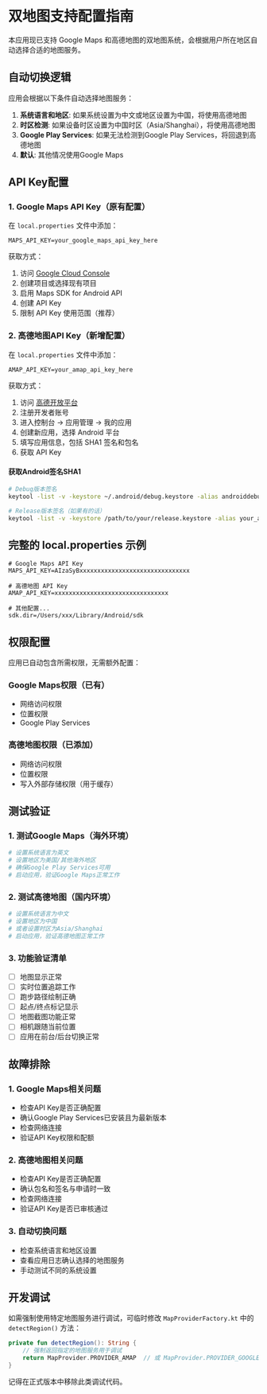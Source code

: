 # 双地图支持配置指南

本应用现已支持 Google Maps 和高德地图的双地图系统，会根据用户所在地区自动选择合适的地图服务。

## 自动切换逻辑

应用会根据以下条件自动选择地图服务：

1. **系统语言和地区**: 如果系统设置为中文或地区设置为中国，将使用高德地图
2. **时区检测**: 如果设备时区设置为中国时区（Asia/Shanghai），将使用高德地图  
3. **Google Play Services**: 如果无法检测到Google Play Services，将回退到高德地图
4. **默认**: 其他情况使用Google Maps

## API Key配置

### 1. Google Maps API Key（原有配置）

在 `local.properties` 文件中添加：
```properties
MAPS_API_KEY=your_google_maps_api_key_here
```

获取方式：
1. 访问 [Google Cloud Console](https://console.cloud.google.com/)
2. 创建项目或选择现有项目
3. 启用 Maps SDK for Android API
4. 创建 API Key
5. 限制 API Key 使用范围（推荐）

### 2. 高德地图API Key（新增配置）

在 `local.properties` 文件中添加：
```properties
AMAP_API_KEY=your_amap_api_key_here
```

获取方式：
1. 访问 [高德开放平台](https://lbs.amap.com/)
2. 注册开发者账号
3. 进入控制台 → 应用管理 → 我的应用
4. 创建新应用，选择 Android 平台
5. 填写应用信息，包括 SHA1 签名和包名
6. 获取 API Key

#### 获取Android签名SHA1
```bash
# Debug版本签名
keytool -list -v -keystore ~/.android/debug.keystore -alias androiddebugkey -storepass android -keypass android

# Release版本签名（如果有的话）
keytool -list -v -keystore /path/to/your/release.keystore -alias your_alias
```

## 完整的 local.properties 示例

```properties
# Google Maps API Key
MAPS_API_KEY=AIzaSyBxxxxxxxxxxxxxxxxxxxxxxxxxxxxxxx

# 高德地图 API Key  
AMAP_API_KEY=xxxxxxxxxxxxxxxxxxxxxxxxxxxxxxxx

# 其他配置...
sdk.dir=/Users/xxx/Library/Android/sdk
```

## 权限配置

应用已自动包含所需权限，无需额外配置：

### Google Maps权限（已有）
- 网络访问权限
- 位置权限
- Google Play Services

### 高德地图权限（已添加）
- 网络访问权限  
- 位置权限
- 写入外部存储权限（用于缓存）

## 测试验证

### 1. 测试Google Maps（海外环境）
```bash
# 设置系统语言为英文
# 设置地区为美国/其他海外地区
# 确保Google Play Services可用
# 启动应用，验证Google Maps正常工作
```

### 2. 测试高德地图（国内环境）
```bash
# 设置系统语言为中文
# 设置地区为中国
# 或者设置时区为Asia/Shanghai
# 启动应用，验证高德地图正常工作
```

### 3. 功能验证清单
- [ ] 地图显示正常
- [ ] 实时位置追踪工作
- [ ] 跑步路径绘制正确
- [ ] 起点/终点标记显示
- [ ] 地图截图功能正常
- [ ] 相机跟随当前位置
- [ ] 应用在前台/后台切换正常

## 故障排除

### 1. Google Maps相关问题
- 检查API Key是否正确配置
- 确认Google Play Services已安装且为最新版本
- 检查网络连接
- 验证API Key权限和配额

### 2. 高德地图相关问题
- 检查API Key是否正确配置
- 确认包名和签名与申请时一致
- 检查网络连接
- 验证API Key是否已审核通过

### 3. 自动切换问题
- 检查系统语言和地区设置
- 查看应用日志确认选择的地图服务
- 手动测试不同的系统设置

## 开发调试

如需强制使用特定地图服务进行调试，可临时修改 `MapProviderFactory.kt` 中的 `detectRegion()` 方法：

```kotlin
private fun detectRegion(): String {
    // 强制返回指定的地图服务用于调试
    return MapProvider.PROVIDER_AMAP  // 或 MapProvider.PROVIDER_GOOGLE
}
```

记得在正式版本中移除此类调试代码。